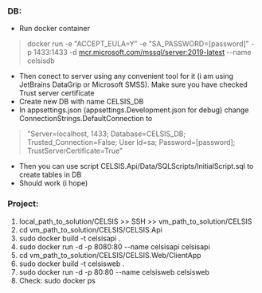 ### DB:
- Run docker container
> docker run -e "ACCEPT_EULA=Y" -e "SA_PASSWORD=[password]" -p 1433:1433 -d [mcr.microsoft.com/mssql/server:2019-latest](http://mcr.microsoft.com/mssql/server:2019-latest) --name celsisdb
- Then conect to server using any convenient tool for it (i am using JetBrains DataGrip or Microsoft SMSS). Make sure you have checked Trust server certificate
- Create new DB with name CELSIS_DB
- In appsettings.json (appsettings.Development.json for debug) change ConnectionStrings.DefaultConnection to 
> "Server=localhost, 1433; Database=CELSIS_DB; Trusted_Connection=False; User Id=sa; Password=[password]; TrustServerCertificate=True"
- Then you can use script CELSIS.Api/Data/SQLScripts/InitialScript.sql to create tables in DB
- Should work (i hope)

### Project:
1. local_path_to_solution/CELSIS >> SSH >> vm_path_to_solution/CELSIS
2. cd vm_path_to_solution/CELSIS/CELSIS.Api
3. sudo docker build -t celsisapi .
4. sudo docker run -d -p 8080:80 --name celsisapi celsisapi 
5. cd vm_path_to_solution/CELSIS/CELSIS.Web/ClientApp
6. sudo docker build -t celsisweb .
7. sudo docker run -d -p 80:80 --name celsisweb celsisweb
8. Check: sudo docker ps
